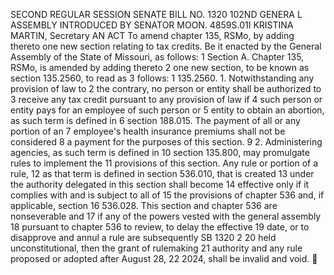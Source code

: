 SECOND REGULAR SESSION
SENATE BILL NO. 1320
102ND GENERA L ASSEMBLY
INTRODUCED BY SENATOR MOON.
4859S.01I KRISTINA MARTIN, Secretary
AN ACT
To amend chapter 135, RSMo, by adding thereto one new section relating to tax credits.
Be it enacted by the General Assembly of the State of Missouri, as follows:
1 Section A. Chapter 135, RSMo, is amended by adding thereto
2 one new section, to be known as section 135.2560, to read as
3 follows:
1 135.2560. 1. Notwithstanding any provision of law to
2 the contrary, no person or entity shall be authorized to
3 receive any tax credit pursuant to any provision of law if
4 such person or entity pays for an employee of such person or
5 entity to obtain an abortion, as such term is defined in
6 section 188.015. The payment of all or any portion of an
7 employee's health insurance premiums shall not be considered
8 a payment for the purposes of this section.
9 2. Administering agencies, as such term is defined in
10 section 135.800, may promulgate rules to implement the
11 provisions of this section. Any rule or portion of a rule,
12 as that term is defined in section 536.010, that is created
13 under the authority delegated in this section shall become
14 effective only if it complies with and is subject to all of
15 the provisions of chapter 536 and, if applicable, section
16 536.028. This section and chapter 536 are nonseverable and
17 if any of the powers vested with the general assembly
18 pursuant to chapter 536 to review, to delay the effective
19 date, or to disapprove and annul a rule are subsequently
SB 1320 2
20 held unconstitutional, then the grant of rulemaking
21 authority and any rule proposed or adopted after August 28,
22 2024, shall be invalid and void.

